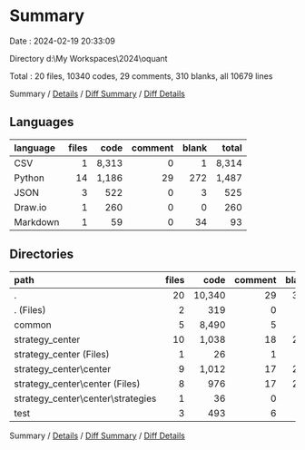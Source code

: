 # Summary

Date : 2024-02-19 20:33:09

Directory d:\\My Workspaces\\2024\\oquant

Total : 20 files,  10340 codes, 29 comments, 310 blanks, all 10679 lines

Summary / [Details](details.md) / [Diff Summary](diff.md) / [Diff Details](diff-details.md)

## Languages
| language | files | code | comment | blank | total |
| :--- | ---: | ---: | ---: | ---: | ---: |
| CSV | 1 | 8,313 | 0 | 1 | 8,314 |
| Python | 14 | 1,186 | 29 | 272 | 1,487 |
| JSON | 3 | 522 | 0 | 3 | 525 |
| Draw.io | 1 | 260 | 0 | 0 | 260 |
| Markdown | 1 | 59 | 0 | 34 | 93 |

## Directories
| path | files | code | comment | blank | total |
| :--- | ---: | ---: | ---: | ---: | ---: |
| . | 20 | 10,340 | 29 | 310 | 10,679 |
| . (Files) | 2 | 319 | 0 | 34 | 353 |
| common | 5 | 8,490 | 5 | 28 | 8,523 |
| strategy_center | 10 | 1,038 | 18 | 237 | 1,293 |
| strategy_center (Files) | 1 | 26 | 1 | 4 | 31 |
| strategy_center\\center | 9 | 1,012 | 17 | 233 | 1,262 |
| strategy_center\\center (Files) | 8 | 976 | 17 | 221 | 1,214 |
| strategy_center\\center\\strategies | 1 | 36 | 0 | 12 | 48 |
| test | 3 | 493 | 6 | 11 | 510 |

Summary / [Details](details.md) / [Diff Summary](diff.md) / [Diff Details](diff-details.md)